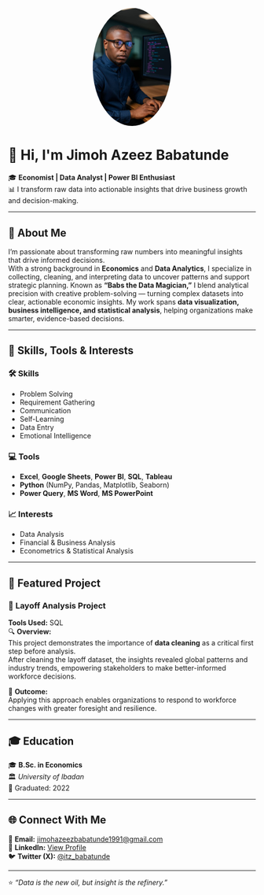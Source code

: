<p align="center">
  <img src="babs.jpg" alt="Jimoh Azeez Babatunde" width="160" style="border-radius:50%">
</p>

# 👋 Hi, I'm Jimoh Azeez Babatunde 
🎓 **Economist | Data Analyst | Power BI Enthusiast**  
📊 I transform raw data into actionable insights that drive business growth and decision-making.  

---

## 🧠 About Me  

I’m passionate about transforming raw numbers into meaningful insights that drive informed decisions.  
With a strong background in **Economics** and **Data Analytics**, I specialize in collecting, cleaning, and interpreting data to uncover patterns and support strategic planning. Known as **“Babs the Data Magician,”** I blend analytical precision with creative problem-solving — turning complex datasets into clear, actionable economic insights. My work spans **data visualization, business intelligence, and statistical analysis**, helping organizations make smarter, evidence-based decisions.  

---

## 🧰 Skills, Tools & Interests  

### 🛠️ Skills  
- Problem Solving  
- Requirement Gathering  
- Communication  
- Self-Learning  
- Data Entry  
- Emotional Intelligence  

### 💻 Tools  
- **Excel**, **Google Sheets**, **Power BI**, **SQL**, **Tableau**  
- **Python** (NumPy, Pandas, Matplotlib, Seaborn)  
- **Power Query**, **MS Word**, **MS PowerPoint**  

### 📈 Interests  
- Data Analysis  
- Financial & Business Analysis  
- Econometrics & Statistical Analysis  

---

## 📂 Featured Project  

### 🧾 **Layoff Analysis Project**  
**Tools Used:** SQL  
🔍 **Overview:**  
This project demonstrates the importance of **data cleaning** as a critical first step before analysis.  
After cleaning the layoff dataset, the insights revealed global patterns and industry trends, empowering stakeholders to make better-informed workforce decisions.  

🚀 **Outcome:**  
Applying this approach enables organizations to respond to workforce changes with greater foresight and resilience.  

---

## 🎓 Education  

🎓 **B.Sc. in Economics**  
🏛️ *University of Ibadan*  
📅 Graduated: 2022  

---

## 🌐 Connect With Me  

📧 **Email:** [jimohazeezbabatunde1991@gmail.com](mailto:jimohazeezbabatunde1991@gmail.com)  
💼 **LinkedIn:** [View Profile](https://www.linkedin.com/posts/daniel-nte-daniel_datafam-powerautomate-dataviz-activity-7356252378657914882-M2ea?utm_source=social_share_video_v2&utm_medium=android_app&rcm=ACoAAFtOzI4BW856iCpsAqNahaO08DK1R8-jCnQ&utm_campaign=whatsapp)  
🐦 **Twitter (X):** [@itz_babatunde](https://x.com/itz_babatunde?t=PHznf6Ou4lYdu9tjjWdvZA&s=08)  

---

⭐ *“Data is the new oil, but insight is the refinery.”*  

